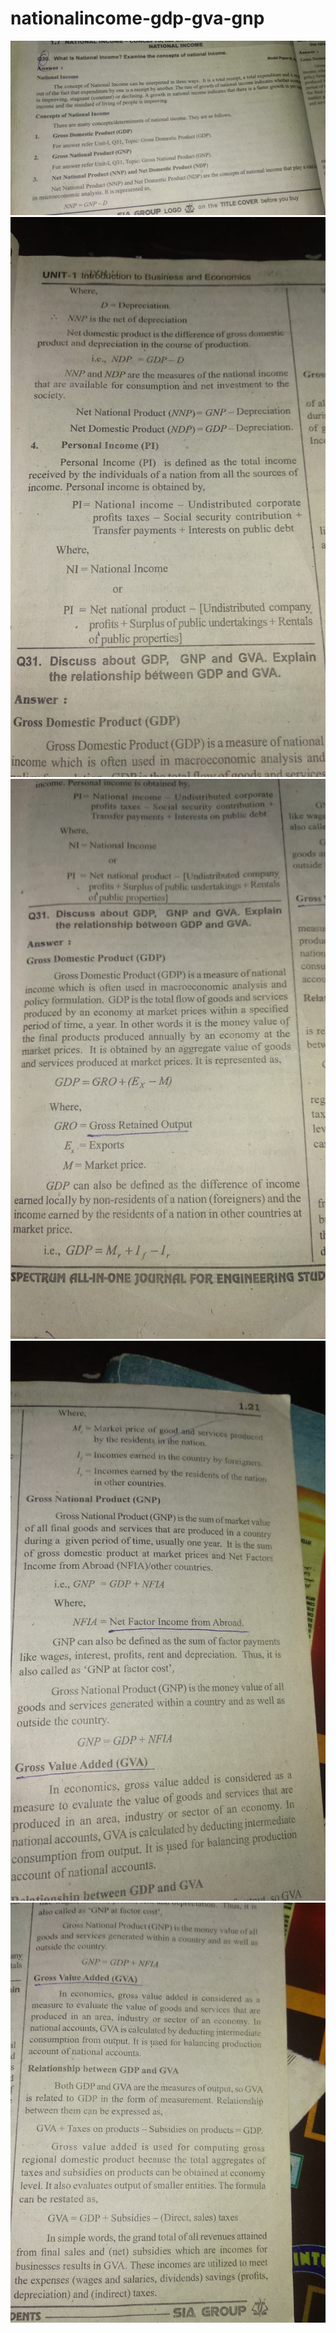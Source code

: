 # nationalincome-gdp-gva-gnp
<!DOCTYPE html>
<html lang="en">
<head>
    <meta charset="UTF-8">
    <meta http-equiv="X-UA-Compatible" content="IE=edge">
    <meta name="viewport" content="width=device-width, initial-scale=1.0">
    <title>Document</title>
</head>
<body>
    <img src="1 (1).jpeg" alt="">
    <img src="1 (2).jpeg" alt="">
    <img src="1 (3).jpeg" alt="">
    <img src="1 (5).jpeg" alt="">
    <img src="1 (6).jpeg" alt="">
</body>
</html>
